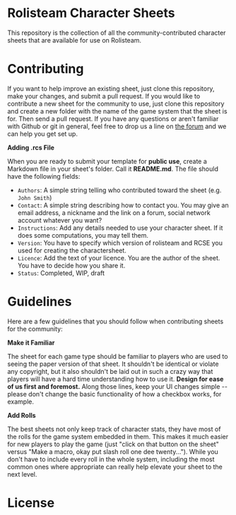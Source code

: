 # Rolisteam Character Sheets
This repository is the collection of all the community-contributed character sheets that are available for use on Rolisteam. 

Contributing
============

If you want to help improve an existing sheet, just clone this repository, make your changes, and submit a pull request. If you would like to contribute a new sheet for the community to use, just clone this repository and create a new folder with the name of the game system that the sheet is for. Then send a pull request. If you have any questions or aren't familiar with Github or git in general, feel free to drop us a line on [the forum](http://forum.rolisteam.org) and we can help you get set up.

**Adding .rcs File**

When you are ready to submit your template for **public use**, create a Markdown file in your sheet's folder. Call it **README.md**. The file should have the following fields:

* `Authors`: A simple string telling who contributed toward the sheet (e.g. `John Smith`)
* `Contact`: A simple string describing how to contact you. You may give an email address, a nickname and the link on a forum, social network account whatever you want? 
* `Instructions`: Add any details needed to use your character sheet. If it does some computations, you may tell them.
* `Version`: You have to specify which version of rolisteam and RCSE you used for creating the charactersheet.
* `Licence`: Add the text of your licence. You are the author of the sheet. You have to decide how you share it.
* `Status`: Completed, WIP, draft

Guidelines
==========

Here are a few guidelines that you should follow when contributing sheets for the community:

**Make it Familiar**

The sheet for each game type should be familiar to players who are used to seeing the paper version of that sheet. It shouldn't be identical or violate any copyright, but it also shouldn't be laid out in such a crazy way that players will have a hard time understanding how to use it. **Design for ease of us first and foremost.** Along those lines, keep your UI changes simple -- please don't change the basic functionality of how a checkbox works, for example.

**Add Rolls**

The best sheets not only keep track of character stats, they have most of the rolls for the game system embedded in them. This makes it much easier for new players to play the game (just "click on that button on the sheet" versus "Make a macro, okay put slash roll one dee twenty..."). While you don't have to include every roll in the whole system, including the most common ones where appropriate can really help elevate your sheet to the next level.

License
=======

